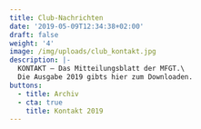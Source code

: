 ```yaml
---
title: Club-Nachrichten
date: '2019-05-09T12:34:38+02:00'
draft: false
weight: '4'
image: /img/uploads/club_kontakt.jpg
description: |-
  KONTAKT – Das Mitteilungsblatt der MFGT.\
  Die Ausgabe 2019 gibts hier zum Downloaden.
buttons:
  - title: Archiv
  - cta: true
    title: Kontakt 2019
---
```


